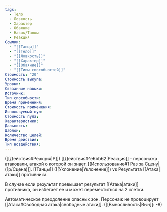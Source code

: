 ```yaml
---
tags:
  - Тело
  - Ловкость
  - Характер
  - Обаяние
  - Навык/Танцы
  - Реакция
Ссылки:
  - "[[Танцы]]"
  - "[[Тело]]"
  - "[[Ловкость]]"
  - "[[Характер]]"
  - "[[Обаяние]]"
  - "[[Типы способностей]]"
Стоимость: "20"
Стоимость выкупа:
Уровни:
Связанные навыки:
Источник:
Тип способности:
Время применения:
Стоимость применения:
Используемый пул:
Стоимость пула:
Характеристики:
Дальность:
Шаблон:
Количество целей:
Время действия:
Тип воздействия:
---
```

([[Действия#Реакция|Р]]) [[Действия#^e6bb62|Реакция]] - персонажа атаковали, атакой о которой он знает. [[Использование#1 Раз за Сцену|(1р/Сцена)]]. [[Танцы]] ([[Уклонение|Уклонение]]) vs Результата [[Атака|атаки]]
противника.  

В случае если результат превышает результат [[Атака|атаки]] противника, он избегает ее и может переместиться на 2 клетки. 

Автоматическое преодоление опасных зон. Персонаж не провоцирует [[Атака#Свободная атака|свободные атаки]].
([[Выносливость|Вын]]: -8)